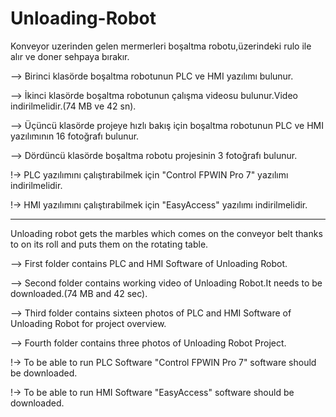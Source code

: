 # Unloading-Robot

Konveyor uzerinden gelen mermerleri boşaltma robotu,üzerindeki rulo ile alır ve doner sehpaya bırakır.

--> Birinci klasörde boşaltma robotunun PLC ve HMI yazılımı bulunur.

--> İkinci klasörde boşaltma robotunun çalışma videosu bulunur.Video indirilmelidir.(74 MB ve 42 sn).

--> Üçüncü klasörde projeye hızlı bakış için boşaltma robotunun PLC ve HMI yazılımının 16 fotoğrafı bulunur.

--> Dördüncü klasörde boşaltma robotu projesinin 3 fotoğrafı bulunur.

!-> PLC yazılımını çalıştırabilmek için "Control FPWIN Pro 7" yazılımı indirilmelidir.

!-> HMI yazılımını çalıştırabilmek için "EasyAccess" yazılımı indirilmelidir.


***********************************************************************************************************************


Unloading robot gets the marbles which comes on the conveyor belt thanks to on its roll and puts them on the rotating table.

--> First folder contains PLC and HMI Software of Unloading Robot.

--> Second folder contains working video of Unloading Robot.It needs to be downloaded.(74 MB and 42 sec).

--> Third folder contains sixteen photos of PLC and HMI Software of Unloading Robot for project overview.

--> Fourth folder contains three photos of Unloading Robot Project.

!-> To be able to run PLC Software "Control FPWIN Pro 7" software should be downloaded.

!-> To be able to run HMI Software "EasyAccess" software should be downloaded.
